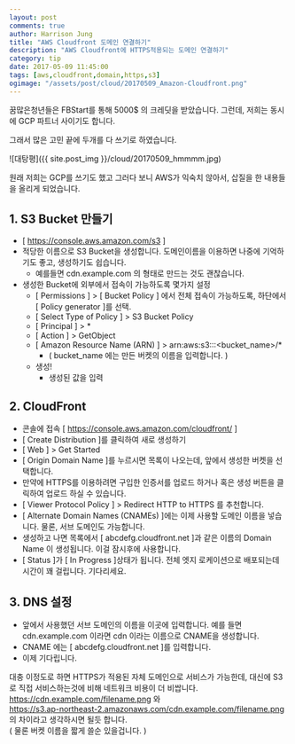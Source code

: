 ```yaml
---
layout: post
comments: true
author: Harrison Jung
title: "AWS Cloudfront 도메인 연결하기"
description: "AWS Cloudfront에 HTTPS적용되는 도메인 연결하기"
category: tip
date: 2017-05-09 11:45:00
tags: [aws,cloudfront,domain,https,s3]
ogimage: "/assets/post/cloud/20170509_Amazon-Cloudfront.png"
---
```


꿈많은청년들은 FBStart를 통해 5000$ 의 크레딧을 받았습니다. 그런데, 저희는 동시에 GCP 파트너 사이기도 합니다.

그래서 많은 고민 끝에 두개를 다 쓰기로 하였습니다.

![대탕평]({{ site.post_img }}/cloud/20170509_hmmmm.jpg)

원래 저희는 GCP를 쓰기도 했고 그러다 보니 AWS가 익숙치 않아서, 삽질을 한 내용들을 올리게 되었습니다.

## 1. S3 Bucket 만들기

- [ https://console.aws.amazon.com/s3 ]
- 적당한 이름으로 S3 Bucket을 생성합니다. 도메인이름을 이용하면 나중에 기억하기도 좋고, 생성하기도 쉽습니다.
    - 예를들면 cdn.example.com 의 형태로 만드는 것도 괜찮습니다.
- 생성한 Bucket에 외부에서 접속이 가능하도록 몇가지 설정
    - [ Permissions ] > [ Bucket Policy ] 에서 전체 접속이 가능하도록, 하단에서 [ Policy generator ]를 선택.
    - [ Select Type of Policy ] > S3 Bucket Policy
    - [ Principal ] > *
    - [ Action ] > GetObject
    - [ Amazon Resource Name (ARN) ] > arn:aws:s3:::<bucket_name>/*
        - ( bucket_name 에는 만든 버켓의 이름을 입력합니다. )
    - 생성!
        - 생성된 값을 입력

## 2. CloudFront

- 콘솔에 접속 [  https://console.aws.amazon.com/cloudfront/ ]
- [ Create Distribution ]를 클릭하여 새로 생성하기
- [ Web ] > Get Started
- [ Origin Domain Name ]를 누르시면 목록이 나오는데, 앞에서 생성한 버켓을 선택합니다.
- 만약에 HTTPS를 이용하려면 구입한 인증서를 업로드 하거나 혹은 생성 버튼을 클릭하여 업로드 하실 수 있습니다.
- [ Viewer Protocol Policy ] > Redirect HTTP to HTTPS 를 추천합니다.
- [ Alternate Domain Names (CNAMEs) ]에는 이제 사용할 도메인 이름을 넣습니다. 물론, 서브 도메인도 가능합니다.
- 생성하고 나면 목록에서 [ abcdefg.cloudfront.net ]과 같은 이름의 Domain Name 이 생성됩니다. 이걸 잠시후에 사용합니다.
- [ Status ]가 [ In Progress ]상태가 됩니다. 전체 엣지 로케이션으로 배포되는데 시간이 꽤 걸립니다. 기다리세요.

## 3. DNS 설정

- 앞에서 사용했던 서브 도메인의 이름을 이곳에 입력합니다. 예를 들면 cdn.example.com 이라면 cdn 이라는 이름으로 CNAME을 생성합니다.
- CNAME 에는 [ abcdefg.cloudfront.net ]를 입력합니다.
- 이제 기다립니다.

대충 이정도로 하면 HTTPS가 적용된 자체 도메인으로 서비스가 가능한데, 대신에 S3 로 직접 서비스하는것에 비해 네트워크 비용이 더 비쌉니다.
https://cdn.example.com/filename.png 와 <br>
https://s3.ap-northeast-2.amazonaws.com/cdn.example.com/filename.png 의 차이라고 생각하시면 될듯 합니다.<br>
( 물론 버켓 이름을 짧게 쓸순 있을겁니다. )
